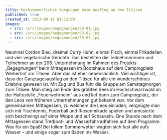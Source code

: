 ```yaml
---
title: Hochsommerliches Vergnügen beim Ausflug an den Titisee
published: true
created_at: 2013-08-18 01:13:00
images:
  - src: /src/images/begegnungen/58-01.jpg
  - src: /src/images/begegnungen/58-02.jpg
  - src: /src/images/begegnungen/58-03.jpg
---
```


Neunmal Cordon Bleu, dreimal Curry Huhn, einmal Fisch, einmal Frikadellen und vier vegetarische Gerichte. Das bestellten die Teilnehmerinnen und Teilnehmer an der 208. Unternehmung im Rahmen des Projekts „Begegnungen“ beim Mittagessen im Bootshaus auf dem Campingplatz Weiherhof am Titisee. Aber das ist eher nebensächlich. Viel wichtiger ist, dass der Ganztagesausflug an den Titisee für alle ein wunderschönes Erlebnis gewesen ist. Mit Zug und Bus fuhr die Gruppe am Samstagmorgen zum Titisee. Man stieg am Ende des größten Sees im Hochschwarzwald an der Haltestelle „Feuerwehrheim“ aus und lief dann zum Campingplatz, der den Leos von früheren Unternehmungen gut bekannt war. Vor dem gemeinsamen Mittagessen, zu welchem die Leos einluden, vergnügte man sich mit Tischtennis, Federball und Riesenmikado spielen und amüsierte sich beschwingt auf einer Wippe und auf Schaukeln.
Eine Stunde nach dem Mittagessen stand Tretboot- und Wasserfahrradfahren auf dem Programm. Was für ein Spaß! Bei tollem Sommerwetter wagten sich fast alle aufs Wasser – und einige sogar zum Baden ins Wasser.

